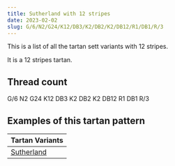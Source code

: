 ```yaml
---
title: Sutherland with 12 stripes
date: 2023-02-02
slug: G/6/N2/G24/K12/DB3/K2/DB2/K2/DB12/R1/DB1/R/3
---
```

This is a list of all the tartan sett variants with 12 stripes.

It is a 12 stripes tartan.


## Thread count
G/6 N2 G24 K12 DB3 K2 DB2 K2 DB12 R1 DB1 R/3

## Examples of this tartan pattern

| Tartan Variants |
|---------------|
| [Sutherland](/variants/g/6/n2/g24/k12/db3/k2/db2/k2/db12/r1/db1/r/3-db000064-g004c00-k000000-nd0d0d0-rc80000)||
